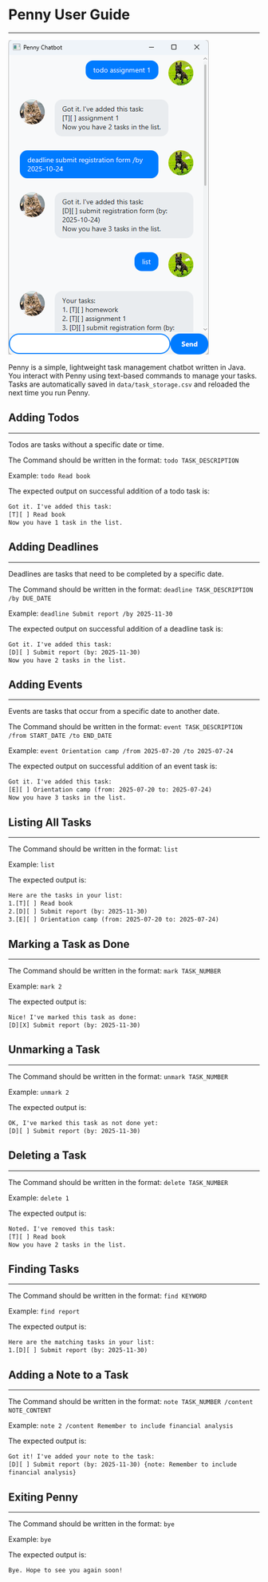 # Penny User Guide
___

![Penny UI](Ui.png)

Penny is a simple, lightweight task management chatbot written in Java.
You interact with Penny using text-based commands to manage your tasks.
Tasks are automatically saved in `data/task_storage.csv` and reloaded the next time you run Penny.

## Adding Todos
___

Todos are tasks without a specific date or time.

The Command should be written in the format: `todo TASK_DESCRIPTION`

Example: `todo Read book`

The expected output on successful addition of a todo task is:

```
Got it. I've added this task:
[T][ ] Read book
Now you have 1 task in the list.
```

## Adding Deadlines
___
Deadlines are tasks that need to be completed by a specific date.

The Command should be written in the format: `deadline TASK_DESCRIPTION /by DUE_DATE`

Example: `deadline Submit report /by 2025-11-30`

The expected output on successful addition of a deadline task is:

```
Got it. I've added this task:
[D][ ] Submit report (by: 2025-11-30)
Now you have 2 tasks in the list.
```

## Adding Events
___

Events are tasks that occur from a specific date to another date.

The Command should be written in the format: `event TASK_DESCRIPTION /from START_DATE /to END_DATE`

Example: `event Orientation camp /from 2025-07-20 /to 2025-07-24`

The expected output on successful addition of an event task is:

```
Got it. I've added this task:
[E][ ] Orientation camp (from: 2025-07-20 to: 2025-07-24)
Now you have 3 tasks in the list.
```

## Listing All Tasks
___
The Command should be written in the format: `list`

Example: `list`

The expected output is:

```
Here are the tasks in your list:
1.[T][ ] Read book
2.[D][ ] Submit report (by: 2025-11-30)
3.[E][ ] Orientation camp (from: 2025-07-20 to: 2025-07-24)
```

## Marking a Task as Done
___
The Command should be written in the format: `mark TASK_NUMBER`

Example: `mark 2`

The expected output is:

```
Nice! I've marked this task as done:
[D][X] Submit report (by: 2025-11-30)
```

## Unmarking a Task
___
The Command should be written in the format: `unmark TASK_NUMBER`

Example: `unmark 2`

The expected output is:

```
OK, I've marked this task as not done yet:
[D][ ] Submit report (by: 2025-11-30)
```

## Deleting a Task
___
The Command should be written in the format: `delete TASK_NUMBER`

Example: `delete 1`

The expected output is:

```
Noted. I've removed this task:
[T][ ] Read book
Now you have 2 tasks in the list.
```

## Finding Tasks
___
The Command should be written in the format: `find KEYWORD`

Example: `find report`

The expected output is:

```
Here are the matching tasks in your list:
1.[D][ ] Submit report (by: 2025-11-30)
```

## Adding a Note to a Task
___
The Command should be written in the format: `note TASK_NUMBER /content NOTE_CONTENT`

Example: `note 2 /content Remember to include financial analysis`

The expected output is:

```
Got it! I've added your note to the task:
[D][ ] Submit report (by: 2025-11-30) {note: Remember to include financial analysis}
```

## Exiting Penny
___
The Command should be written in the format: `bye`

Example: `bye`

The expected output is:

```
Bye. Hope to see you again soon!
```
